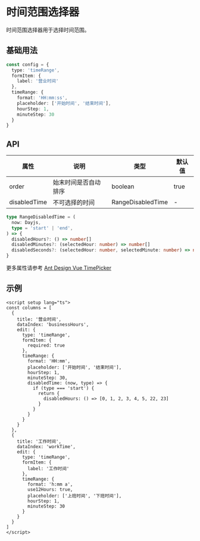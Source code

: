 # 时间范围选择器

时间范围选择器用于选择时间范围。

## 基础用法

```ts
const config = {
  type: 'timeRange',
  formItem: {
    label: '营业时间'
  },
  timeRange: {
    format: 'HH:mm:ss',
    placeholder: ['开始时间', '结束时间'],
    hourStep: 1,
    minuteStep: 30
  }
}
```

## API

| 属性 | 说明 | 类型 | 默认值 |
| --- | --- | --- | --- |
| order | 始末时间是否自动排序 | boolean | true |
| disabledTime | 不可选择的时间 | RangeDisabledTime | - |

```ts
type RangeDisabledTime = (
  now: Dayjs,
  type = 'start' | 'end',
) => {
  disabledHours?: () => number[]
  disabledMinutes?: (selectedHour: number) => number[]
  disabledSeconds?: (selectedHour: number, selectedMinute: number) => number[]
}
```

更多属性请参考 [Ant Design Vue TimePicker](https://www.antdv.com/components/time-picker-cn#api)

## 示例

```vue
<script setup lang="ts">
const columns = [
  {
    title: '营业时间',
    dataIndex: 'businessHours',
    edit: {
      type: 'timeRange',
      formItem: {
        required: true
      },
      timeRange: {
        format: 'HH:mm',
        placeholder: ['开始时间', '结束时间'],
        hourStep: 1,
        minuteStep: 30,
        disabledTime: (now, type) => {
          if (type === 'start') {
            return {
              disabledHours: () => [0, 1, 2, 3, 4, 5, 22, 23]
            }
          }
        }
      }
    }
  },
  {
    title: '工作时间',
    dataIndex: 'workTime',
    edit: {
      type: 'timeRange',
      formItem: {
        label: '工作时间'
      },
      timeRange: {
        format: 'h:mm a',
        use12Hours: true,
        placeholder: ['上班时间', '下班时间'],
        hourStep: 1,
        minuteStep: 30
      }
    }
  }
]
</script>
```
